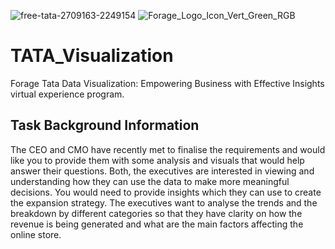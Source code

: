 ![free-tata-2709163-2249154](https://user-images.githubusercontent.com/128209132/236779540-0349dfa4-4b67-4c75-9de8-bf96b2a921fc.png)
![Forage_Logo_Icon_Vert_Green_RGB](https://user-images.githubusercontent.com/128209132/236779487-d349d849-e7ae-4a33-8c32-6969041fa8b1.png)
# TATA_Visualization
Forage Tata Data Visualization: Empowering Business with Effective Insights virtual experience program.

## Task Background Information
The CEO and CMO have recently met to finalise the requirements and would like you to provide them with some analysis and visuals that would help answer their questions. Both, the executives are interested in viewing and understanding how they can use the data to make more meaningful decisions. You would need to provide insights which they can use to create the expansion strategy. The executives want to analyse the trends and the breakdown by different categories so that they have clarity on how the revenue is being generated and what are the main factors affecting the online store.

